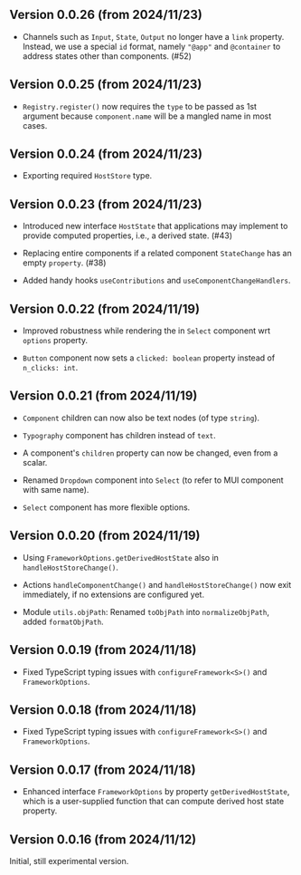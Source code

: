## Version 0.0.26 (from 2024/11/23)

* Channels such as `Input`, `State`, `Output` no longer have a `link` property.
  Instead, we use a special `id` format, namely `"@app"` and `@container`
  to address states other than components. (#52)

## Version 0.0.25 (from 2024/11/23)

* `Registry.register()` now requires the `type`
  to be passed as 1st argument because `component.name` will
  be a mangled name in most cases.

## Version 0.0.24 (from 2024/11/23)

* Exporting required `HostStore` type.

## Version 0.0.23 (from 2024/11/23)

* Introduced new interface `HostState` that applications may implement
  to provide computed properties, i.e., a derived state. (#43)

* Replacing entire components if a related component `StateChange` 
  has an empty `property`. (#38)

* Added handy hooks `useContributions` and `useComponentChangeHandlers`.


## Version 0.0.22 (from 2024/11/19)

* Improved robustness while rendering the in `Select` component
  wrt `options` property.

* `Button` component now sets a `clicked: boolean` property instead
  of `n_clicks: int`.

## Version 0.0.21 (from 2024/11/19)

* `Component` children can now also be text nodes (of type `string`).

* `Typography` component has children instead of `text`.

* A component's `children` property can now be changed, even from a
  scalar.

* Renamed `Dropdown` component into `Select`
  (to refer to MUI component with same name).

* `Select` component has more flexible options.

## Version 0.0.20 (from 2024/11/19)

* Using `FrameworkOptions.getDerivedHostState` also in
  `handleHostStoreChange()`.

* Actions `handleComponentChange()` and `handleHostStoreChange()`
  now exit immediately, if no extensions are configured yet.

* Module `utils.objPath`: Renamed `toObjPath` into `normalizeObjPath`, 
  added `formatObjPath`.

## Version 0.0.19 (from 2024/11/18)

* Fixed TypeScript typing issues with `configureFramework<S>()` and
  `FrameworkOptions`.
  
## Version 0.0.18 (from 2024/11/18)

* Fixed TypeScript typing issues with `configureFramework<S>()` and 
  `FrameworkOptions`. 

## Version 0.0.17 (from 2024/11/18)

* Enhanced interface `FrameworkOptions` by property `getDerivedHostState`,
  which is a user-supplied function that can compute derived
  host state property. 
  
## Version 0.0.16 (from 2024/11/12)

Initial, still experimental version. 
